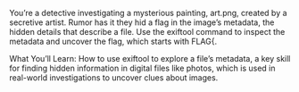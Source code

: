You’re a detective investigating a mysterious painting, art.png, created by a secretive artist. Rumor has it they hid a flag in the image’s metadata, the hidden details that describe a file. Use the exiftool command to inspect the metadata and uncover the flag, which starts with FLAG{.

What You’ll Learn: How to use exiftool to explore a file’s metadata, a key skill for finding hidden information in digital files like photos, which is used in real-world investigations to uncover clues about images.
